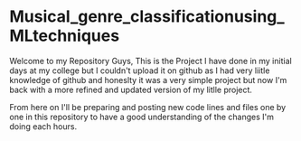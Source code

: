 # Musical_genre_classificationusing_MLtechniques

Welcome to my Repository Guys, This is the Project I have done in my initial days at my college but I couldn't upload it on github as I had very liitle knowledge of github and honeslty it was a very simple project but now I'm back with a more refined and updated version of my litlle project. 

From here on I'll be preparing and posting new code lines and files one by one in this repository to have a good understanding of the changes I'm doing each hours.
